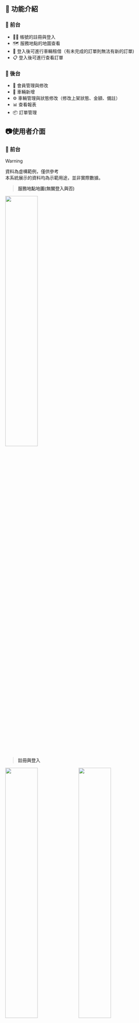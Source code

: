 ## 📂 功能介紹

### 📌 前台
- 🧑‍💻 帳號的註冊與登入
- 🗺️ 服務地點的地圖查看
- 🚗 登入後可進行車輛租借（有未完成的訂單則無法有新的訂單)
- 📋 登入後可進行查看訂單

### 📌 後台
- 👥 會員管理與修改
- 🚙 車輛新增
- ⚙️ 車輛管理與狀態修改（修改上架狀態、金額、備註）
- 📊 查看報表
- 📦 訂單管理

## 📷使用者介面

### 📌 前台

> [!WARNING]
>資料為虛構範例，僅供參考  
>本系統展示的資料均為示範用途，並非實際數據。


>**服務地點地圖(無關登入與否)**

<img src="https://imgur.com/QTGkQSr.jpg" width="45%" />

>**註冊與登入**

<img src="https://imgur.com/7dqampw.jpg" width="45%" /> <img src="https://imgur.com/gkQBDTe.jpg" width="45%" />

>**登入前/登入後**

<img src="https://imgur.com/mxbnmzp.jpg" width="45%" /> <img src="https://imgur.com/j7HSSl6.jpg" width="45%" />

>**租車介面/訂單頁面**

<img src="https://imgur.com/N69WsBR.jpg" width="45%" /> <img src="https://imgur.com/FrQg7Cs.jpg" width="45%" />

### 📌 後台(只有傭有管理員權限可以使用)

> [!WARNING]
>資料為虛構範例，僅供參考  
>本系統展示的資料均為示範用途，並非實際數據。

>**會員列表/資料更新**

<img src="https://imgur.com/hoAqiSz.jpg" width="45%" />

>**車輛新增/車輛列表(修改車輛資訊，修改上架狀態、金額、備註)**

<img src="https://imgur.com/Z1NfIRb.jpg" width="45%" /> <img src="https://imgur.com/iUgFTQR.jpg" width="45%" />

>**訂單管理/報表**

<img src="https://imgur.com/81dcQNf.jpg" width="45%" /> <img src="https://imgur.com/IMFAaUb.jpg" width="45%" />

## 🛠️ 專案技術

- 前端
  - axios
  - jQuery
  - Chart.js
  - Leaflet
  - sweetalert
  - AJAX
  - HTML5
  - CSS
  - Vue.js
  - Bootstrap
  - animate.css
  - WOW.js
- 後端
  - PHP
  - SQL
- 資料庫
  - MySQL
  - phpmyadmin
- 工具
  - VS CODE
  - FileZilla
  - Oracle VM VirtualBox
  - Postman

## 📋可優化內容

>前台
- 客戶端取消訂單
- 訂單天數不足一天則自動以一天計算
- 車輛不會被同時預定
>後台
- 後台訂單管理優化
- 客戶端取消訂單後記錄依然留存在客戶端
- 圖表優化

## 🙌 聯絡我

有任何建議或回饋歡迎聯絡我！

📧 Email: cx90309@gmail.com

🔗 GitHub: @Kris0309
